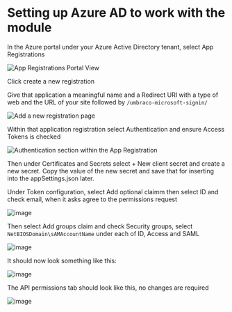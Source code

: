 # Setting up Azure AD to work with the module

In the Azure portal under your Azure Active Directory tenant, select App Registrations

![App Registrations Portal View](https://user-images.githubusercontent.com/113788/228666546-633e434a-4466-4f7c-9a6b-666751aae7bc.png)

Click create a new registration

Give that application a meaningful name and a Redirect URI with a type of web and the URL of your site followed by `/umbraco-microsoft-signin/`

![Add a new registration page](https://user-images.githubusercontent.com/113788/228667106-f52831f4-fff9-4ae0-a5ef-dc468a4c898c.png)

Within that application registration select Authentication and ensure Access Tokens is checked

![Authentication section within the App Registration](https://user-images.githubusercontent.com/113788/228667598-4f8243c6-5197-49c0-b909-ca61782e7d03.png)

Then under Certificates and Secrets select + New client secret and create a new secret. Copy the value of the new secret and save that for inserting into the appSettings.json later.

Under Token configuration, select Add optional claimm then select ID and check email, when it asks agree to the permissions request

![image](https://user-images.githubusercontent.com/113788/228668304-5f0a7671-c1f7-4ac1-bfd0-a8157d6a843c.png)

Then select Add groups claim and check Security groups, select `NetBIOSDomain\sAMAccountName` under each of ID, Access and SAML

![image](https://user-images.githubusercontent.com/113788/228668899-0aad22a1-ca4e-48e0-8554-d44acf344dd5.png)

It should now look something like this:

![image](https://user-images.githubusercontent.com/113788/228669167-7d07e49a-65e2-439f-b4de-e39e7c6f903f.png)

The API permissions tab should look like this, no changes are required

![image](https://user-images.githubusercontent.com/113788/228669355-651e462a-b276-4743-904c-c0ad6876b4c1.png)



